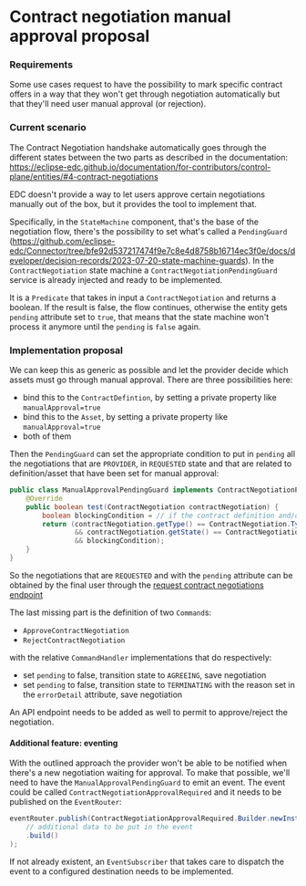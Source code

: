 # Contract negotiation manual approval proposal

### Requirements

Some use cases request to have the possibility to mark specific contract offers in a way that they won't get through
negotiation automatically but that they'll need user manual approval (or rejection).


### Current scenario

The Contract Negotiation handshake automatically goes through the different states between the two parts as described in
the documentation: https://eclipse-edc.github.io/documentation/for-contributors/control-plane/entities/#4-contract-negotiations

EDC doesn't provide a way to let users approve certain negotiations manually out of the box, but it provides the tool to
implement that.

Specifically, in the `StateMachine` component, that's the base of the negotiation flow, there's the possibility to set
what's called a `PendingGuard` (https://github.com/eclipse-edc/Connector/tree/bfe92d537217474f9e7c8e4d8758b16714ec3f0e/docs/developer/decision-records/2023-07-20-state-machine-guards).
In the `ContractNegotiation` state machine a `ContractNegotiationPendingGuard` service is already injected and ready to
be implemented.

It is a `Predicate` that takes in input a `ContractNegotiation` and returns a boolean.
If the result is false, the flow continues, otherwise the entity gets `pending` attribute set to `true`, that means that
the state machine won't process it anymore until the `pending` is `false` again.

### Implementation proposal

We can keep this as generic as possible and let the provider decide which assets must go through manual approval.
There are three possibilities here:
- bind this to the `ContractDefintion`, by setting a private property like `manualApproval=true`
- bind this to the `Asset`, by setting a private property like `manualApproval=true`
- both of them

Then the `PendingGuard` can set the appropriate condition to put in `pending` all the negotiations that are `PROVIDER`,
in `REQUESTED` state and that are related to definition/asset that have been set for manual approval:

```java
public class ManualApprovalPendingGuard implements ContractNegotiationPendingGuard {
    @Override
    public boolean test(ContractNegotiation contractNegotiation) {
        boolean blockingCondition = // if the contract definition and/or asset are set for manual approval
        return (contractNegotiation.getType() == ContractNegotiation.Type.PROVIDER
                && contractNegotiation.getState() == ContractNegotiationStates.REQUESTED.code()
                && blockingCondition);
    }
}
```

So the negotiations that are `REQUESTED` and with the `pending` attribute can be obtained by the final user through the
[request contract negotiations endpoint](https://eclipse-edc.github.io/Connector/openapi/management-api/#/Contract%20Negotiation%20V3/queryNegotiationsV3)

The last missing part is the definition of two `Command`s:
- `ApproveContractNegotiation`
- `RejectContractNegotiation`

with the relative `CommandHandler` implementations that do respectively:
- set `pending` to false, transition state to `AGREEING`, save negotiation
- set `pending` to false, transition state to `TERMINATING` with the reason set in the `errorDetail` attribute, save
  negotiation

An API endpoint needs to be added as well to permit to approve/reject the negotiation.

#### Additional feature: eventing

With the outlined approach the provider won't be able to be notified when there's a new negotiation waiting for approval.
To make that possible, we'll need to have the `ManualApprovalPendingGuard` to emit an event.
The event could be called `ContractNegotiationApprovalRequired` and it needs to be published on the `EventRouter`:
```java
eventRouter.publish(ContractNegotiationApprovalRequired.Builder.newInstance()
    // additional data to be put in the event
    .build()
);
```

If not already existent, an `EventSubscriber` that takes care to dispatch the event to a configured destination needs to
be implemented.
